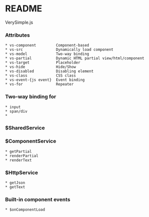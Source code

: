 # README #

VerySimple.js

### Attributes ###

    * vs-component         Component-based
    * vs-src               Dynamically load component
    * vs-model             Two-way binding
    * vs-partial           Dynamic HTML partial view/html/component
    * vs-target            Placeholder 
    * vs-hide              Hide/Show
    * vs-disabled          Disabling element
    * vs-class             CSS class
    * vs-event-{js event}  Event binding
    * vs-for               Repeater

### Two-way binding for ###

    * input 
    * span/div
    *

### $SharedService ###

    

### $ComponentService ###

    * getPartial    
    * renderPartial
    * renderText      

### $HttpService ###

    * getJson
    * getText

### Built-in component events ###

    * $onComponentLoad